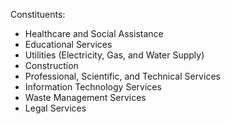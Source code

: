 Constituents:
- Healthcare and Social Assistance 
- Educational Services
- Utilities (Electricity, Gas, and Water Supply)
- Construction
- Professional, Scientific, and Technical Services
- Information Technology Services
- Waste Management Services
- Legal Services
